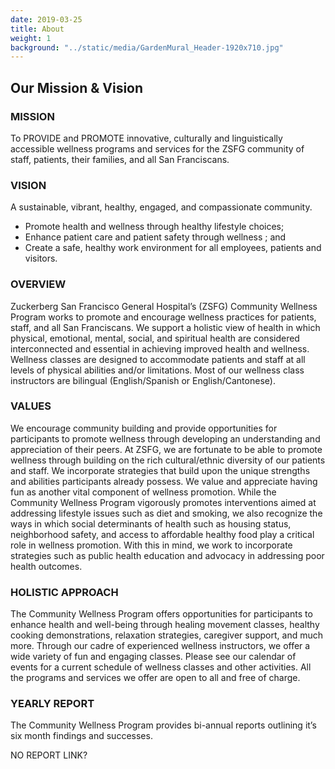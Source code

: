 ```yaml
---
date: 2019-03-25
title: About
weight: 1
background: "../static/media/GardenMural_Header-1920x710.jpg"
---
```


## Our Mission & Vision

### MISSION

To PROVIDE and PROMOTE innovative, culturally and linguistically accessible wellness programs and services for the ZSFG community of staff, patients, their families, and all San Franciscans.

### VISION

A sustainable, vibrant, healthy, engaged, and compassionate community.

* Promote health and wellness through healthy lifestyle choices;
* Enhance patient care and patient safety through wellness ; and
* Create a safe, healthy work environment for all employees, patients and visitors.

### OVERVIEW

Zuckerberg San Francisco General Hospital’s (ZSFG) Community Wellness Program works to promote and encourage wellness practices for patients, staff, and all San Franciscans.  We support a holistic view of health in which physical, emotional, mental, social, and spiritual health are considered interconnected and essential in achieving improved health and wellness.  Wellness classes are designed to accommodate patients and staff at all levels of physical abilities and/or limitations.  Most of our wellness class instructors are bilingual (English/Spanish or English/Cantonese).

### VALUES

We encourage community building and provide opportunities for participants to promote wellness through developing an understanding and appreciation of their peers.  At ZSFG, we are fortunate to be able to promote wellness through building on the rich cultural/ethnic diversity of our patients and staff. We incorporate strategies that build upon the unique strengths and abilities participants already possess. We value and appreciate having fun as another vital component of wellness promotion. While the Community Wellness Program vigorously promotes interventions aimed at addressing lifestyle issues such as diet and smoking, we also recognize the ways in which social determinants of health such as housing status, neighborhood safety, and access to affordable healthy food play a critical role in wellness promotion. With this in mind, we work to incorporate strategies such as public health education and advocacy in addressing poor health outcomes.

### HOLISTIC APPROACH

The Community Wellness Program offers opportunities for participants to enhance health and well-being through healing movement classes, healthy cooking demonstrations, relaxation strategies, caregiver support, and much more.  Through our cadre of experienced wellness instructors, we offer a wide variety of fun and engaging classes.  Please see our calendar of events for a current schedule of wellness classes and other activities. All the programs and services we offer are open to all and free of charge.

### YEARLY REPORT

The Community Wellness Program provides  bi-annual reports outlining it’s six month findings and successes.

NO REPORT LINK?
